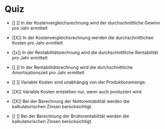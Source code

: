 # Quiz

- [[ ]] In der Kostenvergleichsrechnung wird der durchschnittliche Gewinn pro Jahr ermittelt
- [[X]] In der Kostenvergleichsrechnung werden die durchschnittlichen Kosten pro Jahr ermittelt
- [[x]] In der Rentabilitätsrechnung wird die durchschnittliche Rentabilität pro Jahr ermittelt
- [[ ]] In der Rentabilitätsrechnung wird die durchschnittliche Amortisationszeit pro Jahr ermittelt

- [[ ]] Variable Kosten sind unabhängig von der Produktionsmenge.
- [[X]] Variable Kosten entstehen nur, wenn auch produziert wird.

- [[X]] Bei der Berechnung der Nettorentabilität werden die kalkulatorischen Zinsen berücksichtigt.
- [[ ]]  Bei der Berechnung der Bruttorentabilität werden die kalkulatorischen Zinsen berücksichtigt.
